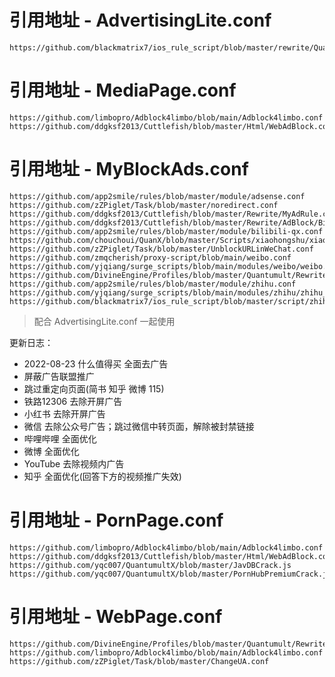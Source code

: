 # 引用地址 - AdvertisingLite.conf
```
https://github.com/blackmatrix7/ios_rule_script/blob/master/rewrite/QuantumultX/AdvertisingLite/AdvertisingLite.conf
```
# 引用地址 - MediaPage.conf
```
https://github.com/limbopro/Adblock4limbo/blob/main/Adblock4limbo.conf
https://github.com/ddgksf2013/Cuttlefish/blob/master/Html/WebAdBlock.conf
```
# 引用地址 - MyBlockAds.conf
```
https://github.com/app2smile/rules/blob/master/module/adsense.conf
https://github.com/zZPiglet/Task/blob/master/noredirect.conf
https://github.com/ddgksf2013/Cuttlefish/blob/master/Rewrite/MyAdRule.conf
https://github.com/ddgksf2013/Cuttlefish/blob/master/Rewrite/AdBlock/Bilibili.conf
https://github.com/app2smile/rules/blob/master/module/bilibili-qx.conf
https://github.com/chouchoui/QuanX/blob/master/Scripts/xiaohongshu/xiaohongshu.ad.sgmodule
https://github.com/zZPiglet/Task/blob/master/UnblockURLinWeChat.conf
https://github.com/zmqcherish/proxy-script/blob/main/weibo.conf
https://github.com/yjqiang/surge_scripts/blob/main/modules/weibo/weibo.sgmodule
https://github.com/DivineEngine/Profiles/blob/master/Quantumult/Rewrite/Block/YouTubeAds.conf
https://github.com/app2smile/rules/blob/master/module/zhihu.conf
https://github.com/yjqiang/surge_scripts/blob/main/modules/zhihu/zhihu_website.sgmodule
https://github.com/blackmatrix7/ios_rule_script/blob/master/script/zhihu/zhihu_plus.qxrewrite
```
> 配合 AdvertisingLite.conf 一起使用

更新日志：
- 2022-08-23 什么值得买 全面去广告
- 屏蔽广告联盟推广
- 跳过重定向页面(简书 知乎 微博 115)
- 铁路12306 去除开屏广告
- 小红书 去除开屏广告
- 微信 去除公众号广告；跳过微信中转页面，解除被封禁链接
- 哔哩哔哩 全面优化
- 微博 全面优化
- YouTube 去除视频内广告
- 知乎 全面优化(回答下方的视频推广失效)
# 引用地址 - PornPage.conf
```
https://github.com/limbopro/Adblock4limbo/blob/main/Adblock4limbo.conf
https://github.com/ddgksf2013/Cuttlefish/blob/master/Html/WebAdBlock.conf
https://github.com/yqc007/QuantumultX/blob/master/JavDBCrack.js
https://github.com/yqc007/QuantumultX/blob/master/PornHubPremiumCrack.js
```
# 引用地址 - WebPage.conf
```
https://github.com/DivineEngine/Profiles/blob/master/Quantumult/Rewrite/General.conf
https://github.com/limbopro/Adblock4limbo/blob/main/Adblock4limbo.conf
https://github.com/zZPiglet/Task/blob/master/ChangeUA.conf
```
